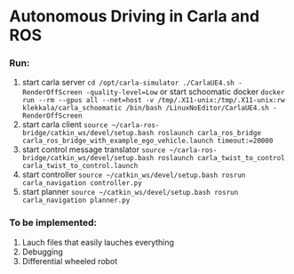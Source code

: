 # Autonomous Driving in Carla and ROS
### Run:
1. start carla server
`cd /opt/carla-simulator
./CarlaUE4.sh -RenderOffScreen -quality-level=Low`
or start schoomatic docker
`docker run --rm --gpus all --net=host -v /tmp/.X11-unix:/tmp/.X11-unix:rw klekkala/carla_schoomatic /bin/bash /LinuxNoEditor/CarlaUE4.sh -RenderOffScreen`
3. start carla client
`source ~/carla-ros-bridge/catkin_ws/devel/setup.bash
roslaunch carla_ros_bridge carla_ros_bridge_with_example_ego_vehicle.launch timeout:=20000`
4. start control message translator
`source ~/carla-ros-bridge/catkin_ws/devel/setup.bash
roslaunch carla_twist_to_control carla_twist_to_control.launch`
5. start controller
`source ~/catkin_ws/devel/setup.bash
rosrun carla_navigation controller.py`
6. start planner
`source ~/catkin_ws/devel/setup.bash
rosrun carla_navigation planner.py`
### To be implemented:
1. Lauch files that easily lauches everything
2. Debugging
3. Differential wheeled robot
